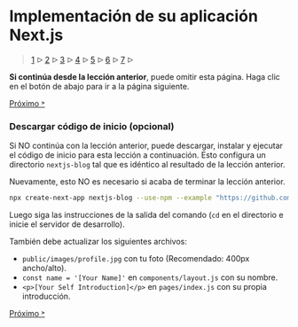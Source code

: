 # Implementación de su aplicación Next.js

> [1](./1.md) &#5125; [2](./2.md) &#5125; [3](./3.md) &#5125; [4](./4.md) &#5125; [5](./5.md) &#5125; [6](./6.md) &#5125; [7](./7.md) &#5125;

**Si continúa desde la lección anterior**, puede omitir esta página. Haga clic en el botón de abajo para ir a la página siguiente.

[Próximo &#707;](./3.md)

### Descargar código de inicio (opcional)

Si NO continúa con la lección anterior, puede descargar, instalar y ejecutar el código de inicio para esta lección a continuación. Esto configura un directorio `nextjs-blog` tal que es idéntico al resultado de la lección anterior.

Nuevamente, esto NO es necesario si acaba de terminar la lección anterior.

```sh
npx create-next-app nextjs-blog --use-npm --example "https://github.com/vercel/next-learn-starter/tree/master/data-fetching-starter"
```

Luego siga las instrucciones de la salida del comando (`cd` en el directorio e inicie el servidor de desarrollo).

También debe actualizar los siguientes archivos:

- `public/images/profile.jpg` con tu foto (Recomendado: 400px ancho/alto).
- `const name = '[Your Name]'` en `components/layout.js` con su nombre.
- `<p>[Your Self Introduction]</p>` en `pages/index.js` con su propia introducción.

[Próximo &#707;](./3.md)

